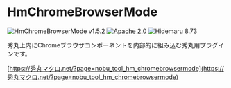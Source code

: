 # HmChromeBrowserMode

![HmChromeBrowserMode v1.5.2](https://img.shields.io/badge/HmChromeBrowserMode-v1.5.2-6479ff.svg)
[![Apache 2.0](https://img.shields.io/badge/license-Apache_2.0-blue.svg?style=flat)](LICENSE)
![Hidemaru 8.73](https://img.shields.io/badge/Hidemaru-v8.73-6479ff.svg)

秀丸上内にChromeブラウザコンポーネントを内部的に組み込む秀丸用プラグインです。

[https://秀丸マクロ.net/?page=nobu_tool_hm_chromebrowsermode](https://秀丸マクロ.net/?page=nobu_tool_hm_chromebrowsermode)